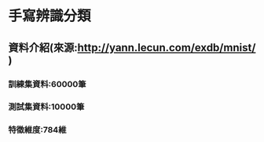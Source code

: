 # 手寫辨識分類
## 資料介紹(來源:http://yann.lecun.com/exdb/mnist/ )
### 訓練集資料:60000筆
### 測試集資料:10000筆
### 特徵維度:784維

